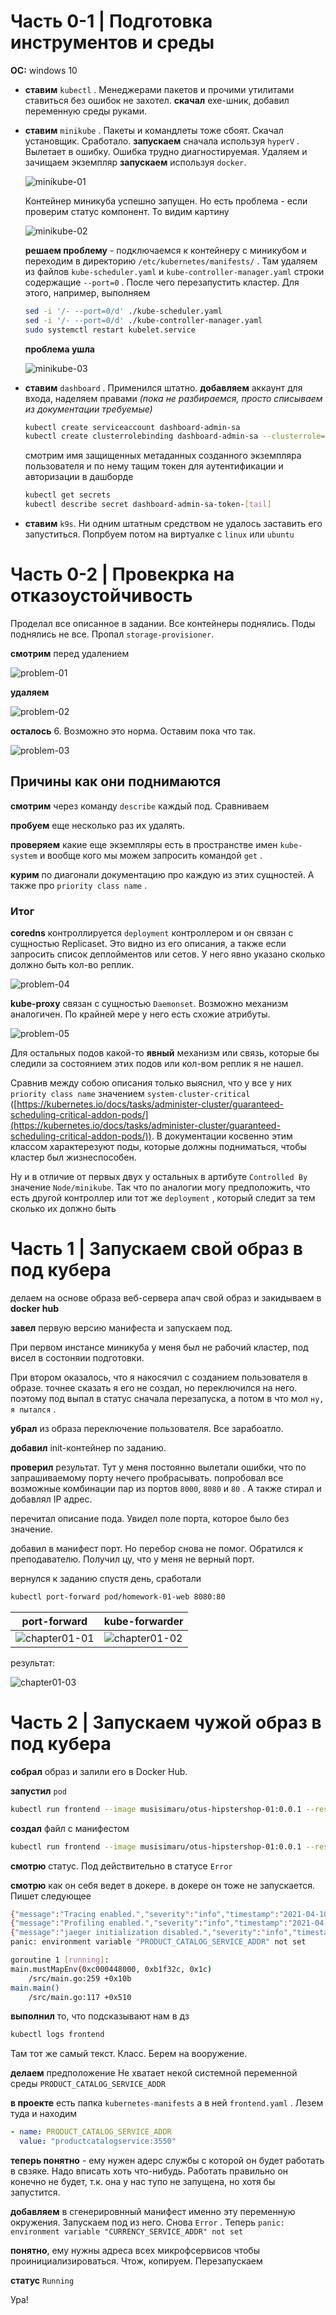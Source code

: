 # Часть 0-1 | Подготовка инструментов и среды

**ОС:** windows 10

- **ставим** `kubectl` . Менеджерами пакетов и прочими утилитами ставиться без ошибок не захотел. 
**скачал** exe-шник, добавил переменную среды руками.

- **ставим** `minikube` . Пакеты и командлеты тоже сбоят. Скачал установщик. Сработало.
**запускаем** сначала используя `hyperV` . Вылетает в ошибку. Ошибка трудно диагностируемая. Удаляем и зачищаем экземпляр
**запускаем** используя `docker`.

    ![minikube-01](https://user-images.githubusercontent.com/14264908/114279369-f5f32500-9a3c-11eb-982b-9d7263fe8657.png)

    Контейнер миникуба успешно запущен. Но есть проблема - если проверим статус компонент. То видим картину

    ![minikube-02](https://user-images.githubusercontent.com/14264908/114279373-fd1a3300-9a3c-11eb-8e72-189ba7f00889.png)

    **решаем проблему** - подключаемся к контейнеру с миникубом и переходим в директорию `/etc/kubernetes/manifests/` . Там удаляем из файлов `kube-scheduler.yaml` и `kube-controller-manager.yaml` строки содержащие  `--port=0` . После чего перезапустить кластер. Для этого, например, выполняем

    ```bash
    sed -i '/- --port=0/d' ./kube-scheduler.yaml
    sed -i '/- --port=0/d' ./kube-controller-manager.yaml
    sudo systemctl restart kubelet.service
    ```

    **проблема ушла**

    ![minikube-03](https://user-images.githubusercontent.com/14264908/114279380-04d9d780-9a3d-11eb-9ca6-5167e5660cf8.png)


- **ставим** `dashboard` . Применился штатно.
**добавляем** аккаунт для входа, наделяем правами *(пока не разбираемся, просто списываем из документации требуемые)*

    ```bash
    kubectl create serviceaccount dashboard-admin-sa
    kubectl create clusterrolebinding dashboard-admin-sa --clusterrole=cluster-admin --serviceaccount=default:dashboard-admin-sa
    ```

    смотрим имя защищенных метаданных созданного экземпляра пользователя и по нему тащим токен для аутентификации и авторизации в дашборде

    ```bash
    kubectl get secrets
    kubectl describe secret dashboard-admin-sa-token-[tail]
    ```

- **ставим** `k9s`. Ни одним штатным средством не удалось заставить его запуститься. Попрбуем потом на виртуалке с `linux` или `ubuntu`

# Часть 0-2 |  Провекрка на отказоустойчивость

Проделал все описанное в задании. Все контейнеры поднялись. Поды поднялись не все. Пропал `storage-provisioner`.

**смотрим** перед удалением

![problem-01](https://user-images.githubusercontent.com/14264908/114279430-56826200-9a3d-11eb-8afa-f234951fc511.png)

**удаляем**

![problem-02](https://user-images.githubusercontent.com/14264908/114279437-5c784300-9a3d-11eb-99f4-04128b4ce192.png)

**осталось** 6. Возможно это норма. Оставим пока что так.

![problem-03](https://user-images.githubusercontent.com/14264908/114279442-60a46080-9a3d-11eb-8edc-6aef7cf4980a.png)

## Причины как они поднимаются

**смотрим** через команду `describe` каждый под. Сравниваем

**пробуем** еще несколько раз их удалять.

**проверяем** какие еще экземпляры есть в пространстве имен `kube-system` и вообще кого мы можем запросить командой `get` .

**курим** по диагонали документацию про каждую из этих сущностей. А также про `priority class name` .

### Итог

**coredns** контроллируется `deployment` контроллером и он связан с сущностью Replicaset. Это видно из его описания, а также если запросить список деплойментов или сетов. У него явно указано сколько должно быть кол-во реплик.

![problem-04](https://user-images.githubusercontent.com/14264908/114279451-69953200-9a3d-11eb-9794-3114fac1e0fa.png)

**kube-proxy** связан с сущностью `Daemonset`. Возможно механизм аналогичен. По крайней мере у него есть схожие атрибуты.

![problem-05](https://user-images.githubusercontent.com/14264908/114279455-6dc14f80-9a3d-11eb-8f1f-f1578a50cbe3.png)

Для остальных подов какой-то **явный** механизм или связь, которые бы следили за состоянием этих подов или кол-вом реплик я не нашел. 

Сравнив между собою описания только выяснил, что у все у них  `priority class name` значением `system-cluster-critical` ([https://kubernetes.io/docs/tasks/administer-cluster/guaranteed-scheduling-critical-addon-pods/](https://kubernetes.io/docs/tasks/administer-cluster/guaranteed-scheduling-critical-addon-pods/)). В документации косвенно этим классом характерезуют поды, которые должны подниматься, чтобы кластер был жизнеспособен.

Ну и в отличие от первых двух у остальных в артибуте `Controlled By` значение `Node/minikube`. Так что по аналогии могу предположить, что есть другой контроллер или тот же `deployment` , который следит за тем сколько их должно быть

# Часть 1 | Запускаем свой образ в под кубера

делаем на основе образа веб-сервера апач свой образ и закидываем в **docker hub**

**завел** первую версию манифеста и запускаем под. 

При первом инстансе миникуба у меня был не рабочий кластер, под висел в состоняии подготовки.

При втором оказалось, что я накосячил с созданием пользователя в образе. точнее сказать я его не создал, но переключился на него. поэтому под выпал в статус сначала перезапуска, а потом в что мол `ну, я пытался` . 

**убрал** из образа переключение пользователя. Все зарабоатло.

**добавил** init-контейнер по заданию.

**проверил** результат. Тут у меня постоянно вылетали ошибки, что по запрашиваемому порту нечего пробрасывать. попробовал все возможные комбинации пар из портов `8000`, `8080` и `80` . А также стирал и добавлял IP адрес.

перечитал описание пода. Увидел поле порта, которое было без значение.

добавил в манифест порт. Но перебор снова не помог. Обратился к преподавателю. Получил цу, что у меня не верный порт. 

вернулся к заданию спустя день, сработали

```bash
kubectl port-forward pod/homework-01-web 8080:80
```
| port-forward | kube-forwarder |
| --- | --- |
| ![chapter01-01](https://user-images.githubusercontent.com/14264908/114279524-cf81b980-9a3d-11eb-97d3-3870a76b7f4a.png) | ![chapter01-02](https://user-images.githubusercontent.com/14264908/114279526-d01a5000-9a3d-11eb-861d-b60b3d05961b.png) |


результат:

![chapter01-03](https://user-images.githubusercontent.com/14264908/114279512-c2fd6100-9a3d-11eb-880c-036a9fb5320e.png)

# Часть 2 | Запускаем чужой образ в под кубера

**собрал** образ и залили его в Docker Hub.

**запустил** `pod`

```bash
kubectl run frontend --image musisimaru/otus-hipstershop-01:0.0.1 --restart=Never
```

**создал** файл с манифестом

```bash
kubectl run frontend --image musisimaru/otus-hipstershop-01:0.0.1 --restart=Never --dry-run -o yaml > frontend-pod.yaml
```

**смотрю** статус. Под действительно в статусе `Error`

**смотрю** как он себя ведет в докере. в докере он тоже не запускается. Пишет следующее

```bash
{"message":"Tracing enabled.","severity":"info","timestamp":"2021-04-10T15:47:53.9290147Z"}
{"message":"Profiling enabled.","severity":"info","timestamp":"2021-04-10T15:47:53.9292111Z"}
{"message":"jaeger initialization disabled.","severity":"info","timestamp":"2021-04-10T15:47:53.9293534Z"}
panic: environment variable "PRODUCT_CATALOG_SERVICE_ADDR" not set

goroutine 1 [running]:
main.mustMapEnv(0xc000448000, 0xb1f32c, 0x1c)
	/src/main.go:259 +0x10b
main.main()
	/src/main.go:117 +0x510
```

**выполнил**  то, что подсказывают нам в дз

```bash
kubectl logs frontend
```

Там тот же самый текст. Класс. Берем на вооружение.

**делаем** предположение
Не хватает некой системной переменной среды `PRODUCT_CATALOG_SERVICE_ADDR`

**в проекте** есть папка `kubernetes-manifests` а в ней `frontend.yaml` . Лезем туда и находим

```yaml
- name: PRODUCT_CATALOG_SERVICE_ADDR
  value: "productcatalogservice:3550"
```

**теперь понятно** - ему нужен адерс службы с которой он будет работать в свзяке. Надо вписать хоть что-нибудь. Работать правильно он конечно не будет, т.к. она у нас тупо не запущена, но хотя бы запустится.

**добавляем** в сгенерировнный манифест  именно эту переменную окружения. Запускаем под из него. Снова `Error` . Теперь `panic: environment variable "CURRENCY_SERVICE_ADDR" not set`

**понятно**, ему нужны адреса всех микрофсервисов чтобы проинициализироваться. Чтож, копируем. Перезапускаем

**статус** `Running`

Ура!
